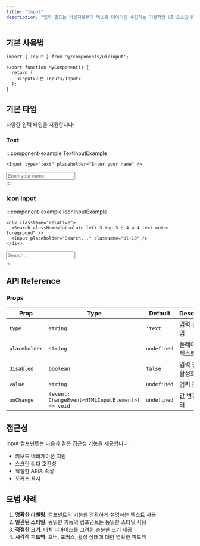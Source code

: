 ```yaml
---
title: "Input"
description: "입력 필드는 사용자로부터 텍스트 데이터를 수집하는 기본적인 UI 요소입니다. 입력 필드는 사용자로부터 텍스트 데이터를 수집하는 기본적인 UI 요소입니다. 입력 필드는 사용자로부터 텍스트 데이터를 수집하는 기본적인 UI 요소입니다. 입력 필드는 사용자로부터 텍스트 데이터를 수집하는 기본적인 UI 요소입니다. 입력 필드는 사용자로부터 텍스트 데이터를 수집하는 기본적인 UI 요소입니다."
---
```


## 기본 사용법

```tsx
import { Input } from '@/components/ui/input';

export function MyComponent() {
  return (
    <Input>기본 Input</Input>
  );
}
```

## 기본 타입

다양한 입력 타입을 지원합니다:

### Text

:::component-example TextInputExample
```tsx
<Input type="text" placeholder="Enter your name" />
```

<div>
<Input type="text" placeholder="Enter your name" />
</div>
:::

### Icon Input

:::component-example IconInputExample
```tsx
<div className="relative">
  <Search className="absolute left-3 top-3 h-4 w-4 text-muted-foreground" />
  <Input placeholder="Search..." className="pl-10" />
</div>
```

<div>
<div className="relative">
  <Search className="absolute left-3 top-3 h-4 w-4 text-muted-foreground" />
  <Input placeholder="Search..." className="pl-10" />
</div>
</div>
:::

## API Reference

### Props

| Prop | Type | Default | Description |
|------|------|---------|-------------|
| `type` | `string` | `'text'` | 입력 필드 타입 |
| `placeholder` | `string` | `undefined` | 플레이스홀더 텍스트 |
| `disabled` | `boolean` | `false` | 입력 필드 비활성화 |
| `value` | `string` | `undefined` | 입력 값 |
| `onChange` | `(event: ChangeEvent<HTMLInputElement>) => void` | `undefined` | 값 변경 핸들러 |

## 접근성

Input 컴포넌트는 다음과 같은 접근성 기능을 제공합니다:

- 키보드 네비게이션 지원
- 스크린 리더 호환성
- 적절한 ARIA 속성
- 포커스 표시

## 모범 사례

1. **명확한 라벨링**: 컴포넌트의 기능을 명확하게 설명하는 텍스트 사용
2. **일관된 스타일**: 동일한 기능의 컴포넌트는 동일한 스타일 사용
3. **적절한 크기**: 터치 디바이스를 고려한 충분한 크기 제공
4. **시각적 피드백**: 호버, 포커스, 활성 상태에 대한 명확한 피드백
